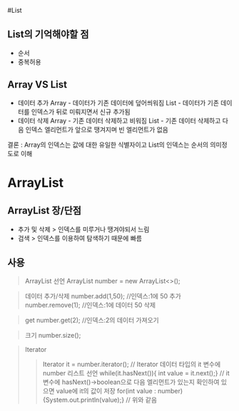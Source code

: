 #List

## List의 기억해야할 점
- 순서
- 중복허용

## Array VS List
* 데이터 추가
  Array - 데이터가 기존 데이터에 덮어씌워짐
  List - 데이터가 기존 데이터를 인덱스가 뒤로 미뤄지면서 신규 추가됨
* 데이터 삭제
  Array - 기존 데이터 삭제하고 비워짐
  List - 기존 데이터 삭제하고 다음 인덱스 엘리먼트가 앞으로 땡겨지며 빈 엘리먼트가 없음
  
결론 : Array의 인덱스는 값에 대한 유일한 식별자이고 List의 인덱스는 순서의 의미정도로 이해

# ArrayList
## ArrayList 장/단점
- 추가 및 삭제 > 인덱스를 미루거나 땡겨야되서 느림
- 검색 > 인덱스를 이용하여 탐색하기 때문에 빠름

## 사용
> ArrayList 선언
  ArrayList<Integer> number = new ArrayList<>();

> 데이터 추가/삭제
  number.add(1,50);  //인덱스:1에 50 추가
  number.remove(1);  //인덱스:1에 데이터 50 삭제

> get
  number.get(2);   //인덱스:2의 데이터 가져오기

> 크기
  number.size();

> Iterator
  >> Iterator it = number.iterator();         // Iterator 데이터 타입의 it 변수에 number 리스트 선언
     while(it.hasNext()){ int value = it.next();}   // it변수에 hasNext()->boolean으로 다음 엘리먼트가 있는지 확인하여 있으면 value에 it의 값이 저장
  >> for(int value : number){System.out.println(value);}  // 위와 같음
  
 
  
